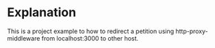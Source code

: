 # Explanation

This is a project example to how to redirect a petition using http-proxy-middleware from localhost:3000 to other host. 


